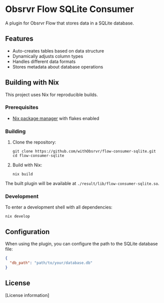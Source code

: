 # Obsrvr Flow SQLite Consumer

A plugin for Obsrvr Flow that stores data in a SQLite database.

## Features

- Auto-creates tables based on data structure
- Dynamically adjusts column types
- Handles different data formats
- Stores metadata about database operations

## Building with Nix

This project uses Nix for reproducible builds.

### Prerequisites

- [Nix package manager](https://nixos.org/download.html) with flakes enabled

### Building

1. Clone the repository:
   ```
   git clone https://github.com/withObsrvr/flow-consumer-sqlite.git
   cd flow-consumer-sqlite
   ```

2. Build with Nix:
   ```
   nix build
   ```

The built plugin will be available at `./result/lib/flow-consumer-sqlite.so`.

### Development

To enter a development shell with all dependencies:

```
nix develop
```

## Configuration

When using the plugin, you can configure the path to the SQLite database file:

```json
{
  "db_path": "path/to/your/database.db"
}
```

## License

[License information]